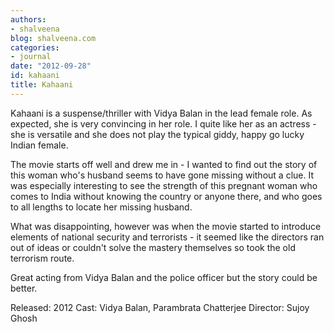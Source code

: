 ```yaml
---
authors:
- shalveena
blog: shalveena.com
categories:
- journal
date: "2012-09-28"
id: kahaani
title: Kahaani
---
```


Kahaani is a suspense/thriller with Vidya Balan in the lead female role. As expected, she is very convincing in her role. I quite like her as an actress - she is versatile and she does not play the typical giddy, happy go lucky Indian female.

The movie starts off well and drew me in - I wanted to find out the story of this woman who's husband seems to have gone missing without a clue. It was especially interesting to see the strength of this pregnant woman who comes to India without knowing the country or anyone there, and who goes to all lengths to locate her missing husband.

What was disappointing, however was when the movie started to introduce elements of national security and terrorists - it seemed like the directors ran out of ideas or couldn't solve the mastery themselves so took the old terrorism route.

Great acting from Vidya Balan and the police officer but the story could be better.

Released: 2012 Cast: Vidya Balan, Parambrata Chatterjee Director: Sujoy Ghosh
